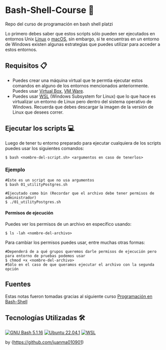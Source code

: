 # Bash-Shell-Course 🚀

Repo del curso de programación en bash shell platzi

Lo primero debes saber que estos scripts sólo pueden ser ejecutados en entornos Unix [Linux](https://www.kernel.org/) o [macOS](https://www.apple.com/macos/), sin embargo, si te encuentras en un entorno de Windows existen algunas estrategias que puedes utilizar para acceder a estos entornos.

## Requisitos 📋
- Puedes crear una máquina virtual que te permtia ejecutar estos comandos en alguno de los entornos mencionados anteriormente. Puedes usar [Virtual Box](https://www.virtualbox.org/), [VM Ware](https://www.vmware.com/products/workstation-pro/workstation-pro-evaluation.html).
- Puedes usar [WSL](https://learn.microsoft.com/en-us/windows/wsl/install) (Windows Subsystem for Linux) que lo que hace es virtualizar un entorno de Linux pero dentro del sistema operativo de Windows. Recuerda que debes descargar la imagen de la versión de Linux que desees correr.


## Ejecutar los scripts 💻
Luego de tener tu entorno preparado para ejecutar cualquiera de los scripts puedes usar los siguientes comandos:

```shell
$ bash <nombre-del-script.sh> <argumentos en caso de tenerlos>
```

### Ejemplo
```shell
#Este es un script que no usa argumentos
$ bash 01_utilityPostgres.sh
```

```shell
#Ejecutado como bin (Recordar que el archivo debe tener permisos de administrador)
$ ./01_utilityPostgres.sh
```

#### Permisos de ejecución

Puedes ver los permisos de un archivo en específico usando:

```shell
$ ls -lah <nombre-del-archivo>
```

Para cambiar los permisos puedes usar, entre muchas otras formas:

```shell
#Dependerá de a qué grupos queremos darle permisos de ejecución pero para entorno de pruebas podemos usar
$ chmod +x <nombre-del-archivo>
#Sólo en el caso de que queramos ejecutar el archivo con la segunda opción
```

## Fuentes

Estas notas fueron tomadas gracias al siguiente curso [Programación en Bash-Shell](https://platzi.com/cursos/bash-shell/)

## Tecnologías Utilizadas 🛠️
[![GNU Bash 5.1.16](https://img.shields.io/badge/GNU%20Bash-4EAA25?style=for-the-badge&logo=GNU%20Bash&logoColor=white)](https://www.gnu.org/software/bash/)
[![Ubuntu 22.04.1](https://img.shields.io/badge/Ubuntu-E95420?style=for-the-badge&logo=ubuntu&logoColor=white)](https://ubuntu.com/)
[![WSL](https://img.shields.io/badge/WSL-0a97f5?style=for-the-badge&logo=linux&logoColor=white)](https://docs.microsoft.com/en-us/windows/wsl/)

by {https://github.com/juanma010901)

